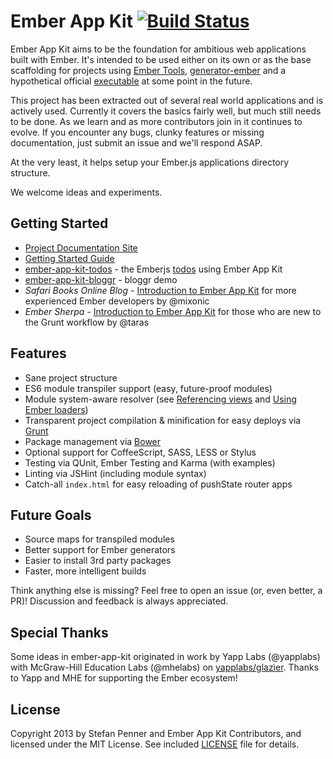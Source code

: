 # Ember App Kit [![Build Status](https://travis-ci.org/stefanpenner/ember-app-kit.png?branch=master)](https://travis-ci.org/stefanpenner/ember-app-kit)

Ember App Kit aims to be the foundation for ambitious web applications built with Ember. It's intended to be used either on its own or as the base scaffolding for projects using [Ember Tools](https://github.com/rpflorence/ember-tools), [generator-ember](https://github.com/yeoman/generator-ember) and a hypothetical official [executable](https://github.com/stefanpenner/ember-cli) at some point in the future.

This project has been extracted out of several real world applications and is actively used. Currently it covers the basics fairly well, but much still needs to be done. As we learn and as more contributors join in it continues to evolve. If you encounter any bugs, clunky features or missing documentation, just submit an issue and we'll respond ASAP.

At the very least, it helps setup your Ember.js applications directory structure.

We welcome ideas and experiments.

## Getting Started

* [Project Documentation Site](http://stefanpenner.github.io/ember-app-kit/)
* [Getting Started Guide](http://stefanpenner.github.io/ember-app-kit/guides/getting-started.html)
* [ember-app-kit-todos](https://github.com/stefanpenner/ember-app-kit-todos) - the Emberjs [todos](http://emberjs.com/guides/getting-started/) using Ember App Kit 
* [ember-app-kit-bloggr](https://github.com/pixelhandler/ember-app-kit-example-with-bloggr-client) - bloggr demo
* *Safari Books Online Blog* - [Introduction to Ember App Kit](http://blog.safaribooksonline.com/2013/09/18/ember-app-kit/) for more experienced Ember developers by @mixonic
* *Ember Sherpa* - [Introduction to Ember App Kit](http://embersherpa.com/articles/introduction-to-ember-app-kit/) for those who are new to the Grunt workflow by @taras 


## Features

- Sane project structure
- ES6 module transpiler support (easy, future-proof modules)
- Module system-aware resolver (see [Referencing views](https://github.com/stefanpenner/ember-app-kit/wiki/Referencing-Views) and [Using Ember loaders](https://github.com/stefanpenner/ember-app-kit/wiki/Using-Ember-loaders))
- Transparent project compilation & minification for easy deploys via [Grunt](http://gruntjs.com/)
- Package management via [Bower](https://github.com/bower/bower)
- Optional support for CoffeeScript, SASS, LESS or Stylus
- Testing via QUnit, Ember Testing and Karma (with examples)
- Linting via JSHint (including module syntax)
- Catch-all `index.html` for easy reloading of pushState router apps

## Future Goals

- Source maps for transpiled modules
- Better support for Ember generators
- Easier to install 3rd party packages
- Faster, more intelligent builds

Think anything else is missing? Feel free to open an issue (or, even better, a PR)! Discussion and feedback is always appreciated.

## Special Thanks

Some ideas in ember-app-kit originated in work by Yapp Labs (@yapplabs) with McGraw-Hill Education Labs (@mhelabs) on [yapplabs/glazier](https://github.com/yapplabs/glazier). Thanks to Yapp and MHE for supporting the Ember ecosystem!

## License

Copyright 2013 by Stefan Penner and Ember App Kit Contributors, and licensed under the MIT License. See included
[LICENSE](/stefanpenner/ember-app-kit/blob/master/LICENSE) file for details.
